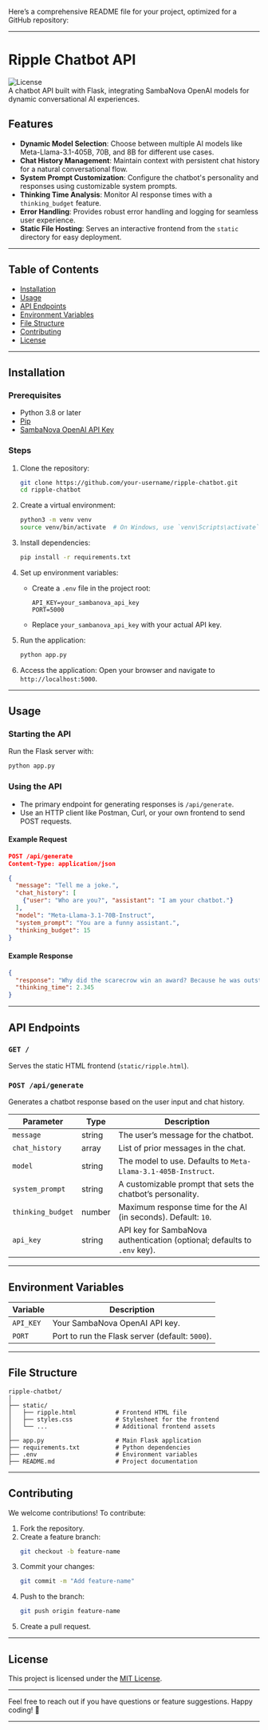 Here’s a comprehensive README file for your project, optimized for a GitHub repository:

---

# Ripple Chatbot API

![License](https://img.shields.io/badge/license-MIT-blue.svg)  
A chatbot API built with Flask, integrating SambaNova OpenAI models for dynamic conversational AI experiences.

## Features

- **Dynamic Model Selection**: Choose between multiple AI models like Meta-Llama-3.1-405B, 70B, and 8B for different use cases.
- **Chat History Management**: Maintain context with persistent chat history for a natural conversational flow.
- **System Prompt Customization**: Configure the chatbot's personality and responses using customizable system prompts.
- **Thinking Time Analysis**: Monitor AI response times with a `thinking_budget` feature.
- **Error Handling**: Provides robust error handling and logging for seamless user experience.
- **Static File Hosting**: Serves an interactive frontend from the `static` directory for easy deployment.

---

## Table of Contents

- [Installation](#installation)
- [Usage](#usage)
- [API Endpoints](#api-endpoints)
- [Environment Variables](#environment-variables)
- [File Structure](#file-structure)
- [Contributing](#contributing)
- [License](#license)

---

## Installation

### Prerequisites
- Python 3.8 or later
- [Pip](https://pip.pypa.io/en/stable/installation/)
- [SambaNova OpenAI API Key](https://sambanova.ai/)

### Steps
1. Clone the repository:
   ```bash
   git clone https://github.com/your-username/ripple-chatbot.git
   cd ripple-chatbot
   ```

2. Create a virtual environment:
   ```bash
   python3 -m venv venv
   source venv/bin/activate  # On Windows, use `venv\Scripts\activate`
   ```

3. Install dependencies:
   ```bash
   pip install -r requirements.txt
   ```

4. Set up environment variables:
   - Create a `.env` file in the project root:
     ```plaintext
     API_KEY=your_sambanova_api_key
     PORT=5000
     ```
   - Replace `your_sambanova_api_key` with your actual API key.

5. Run the application:
   ```bash
   python app.py
   ```

6. Access the application:
   Open your browser and navigate to `http://localhost:5000`.

---

## Usage

### Starting the API
Run the Flask server with:
```bash
python app.py
```

### Using the API
- The primary endpoint for generating responses is `/api/generate`.
- Use an HTTP client like Postman, Curl, or your own frontend to send POST requests.

#### Example Request
```json
POST /api/generate
Content-Type: application/json

{
  "message": "Tell me a joke.",
  "chat_history": [
    {"user": "Who are you?", "assistant": "I am your chatbot."}
  ],
  "model": "Meta-Llama-3.1-70B-Instruct",
  "system_prompt": "You are a funny assistant.",
  "thinking_budget": 15
}
```

#### Example Response
```json
{
  "response": "Why did the scarecrow win an award? Because he was outstanding in his field!",
  "thinking_time": 2.345
}
```

---

## API Endpoints

### `GET /`
Serves the static HTML frontend (`static/ripple.html`).

### `POST /api/generate`
Generates a chatbot response based on the user input and chat history.

| Parameter        | Type   | Description                                                                 |
|------------------|--------|-----------------------------------------------------------------------------|
| `message`        | string | The user’s message for the chatbot.                                         |
| `chat_history`   | array  | List of prior messages in the chat.                                         |
| `model`          | string | The model to use. Defaults to `Meta-Llama-3.1-405B-Instruct`.              |
| `system_prompt`  | string | A customizable prompt that sets the chatbot’s personality.                 |
| `thinking_budget`| number | Maximum response time for the AI (in seconds). Default: `10`.              |
| `api_key`        | string | API key for SambaNova authentication (optional; defaults to `.env` key).   |

---

## Environment Variables

| Variable  | Description                                      |
|-----------|--------------------------------------------------|
| `API_KEY` | Your SambaNova OpenAI API key.                  |
| `PORT`    | Port to run the Flask server (default: `5000`). |

---

## File Structure

```
ripple-chatbot/
│
├── static/
│   ├── ripple.html           # Frontend HTML file
│   ├── styles.css            # Stylesheet for the frontend
│   └── ...                   # Additional frontend assets
│
├── app.py                    # Main Flask application
├── requirements.txt          # Python dependencies
├── .env                      # Environment variables
├── README.md                 # Project documentation
```

---

## Contributing

We welcome contributions! To contribute:

1. Fork the repository.
2. Create a feature branch:
   ```bash
   git checkout -b feature-name
   ```
3. Commit your changes:
   ```bash
   git commit -m "Add feature-name"
   ```
4. Push to the branch:
   ```bash
   git push origin feature-name
   ```
5. Create a pull request.

---

## License

This project is licensed under the [MIT License](LICENSE).

---

Feel free to reach out if you have questions or feature suggestions. Happy coding! 🚀

--- 
